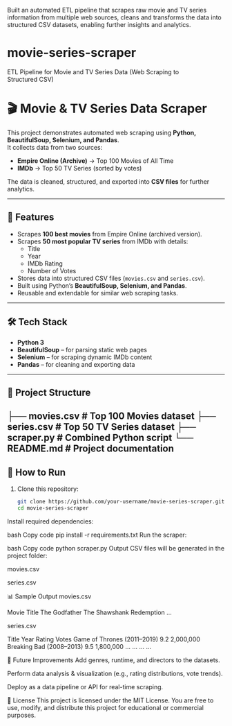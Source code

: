 Built an automated ETL pipeline that scrapes raw movie and TV series information from multiple web sources, cleans and transforms the data into structured CSV datasets, enabling further insights and analytics.

# movie-series-scraper
ETL Pipeline for Movie and TV Series Data (Web Scraping to Structured CSV)
# 🎬 Movie & TV Series Data Scraper

This project demonstrates automated web scraping using **Python, BeautifulSoup, Selenium, and Pandas**.  
It collects data from two sources:  

- **Empire Online (Archive)** → Top 100 Movies of All Time  
- **IMDb** → Top 50 TV Series (sorted by votes)  

The data is cleaned, structured, and exported into **CSV files** for further analytics.

---

## 📌 Features
- Scrapes **100 best movies** from Empire Online (archived version).  
- Scrapes **50 most popular TV series** from IMDb with details:  
  - Title  
  - Year  
  - IMDb Rating  
  - Number of Votes  
- Stores data into structured CSV files (`movies.csv` and `series.csv`).  
- Built using Python’s **BeautifulSoup, Selenium, and Pandas**.  
- Reusable and extendable for similar web scraping tasks.  

---

## 🛠️ Tech Stack
- **Python 3**  
- **BeautifulSoup** – for parsing static web pages  
- **Selenium** – for scraping dynamic IMDb content  
- **Pandas** – for cleaning and exporting data  

---

## 📂 Project Structure
├── movies.csv # Top 100 Movies dataset
├── series.csv # Top 50 TV Series dataset
├── scraper.py # Combined Python script
└── README.md # Project documentation
---

## 🚀 How to Run
1. Clone this repository:
   ```bash
   git clone https://github.com/your-username/movie-series-scraper.git
   cd movie-series-scraper
Install required dependencies:

bash
Copy code
pip install -r requirements.txt
Run the scraper:

bash
Copy code
python scraper.py
Output CSV files will be generated in the project folder:

movies.csv

series.csv

📊 Sample Output
movies.csv

Movie Title
The Godfather
The Shawshank Redemption
...

series.csv

Title	Year	Rating	Votes
Game of Thrones	(2011–2019)	9.2	2,000,000
Breaking Bad	(2008–2013)	9.5	1,800,000
...	...	...	...

🌟 Future Improvements
Add genres, runtime, and directors to the datasets.

Perform data analysis & visualization (e.g., rating distributions, vote trends).

Deploy as a data pipeline or API for real-time scraping.

📜 License
This project is licensed under the MIT License.
You are free to use, modify, and distribute this project for educational or commercial purposes.

